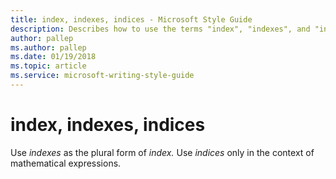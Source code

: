 ```yaml
---
title: index, indexes, indices - Microsoft Style Guide
description: Describes how to use the terms "index", "indexes", and "indices" in Microsoft content.
author: pallep
ms.author: pallep
ms.date: 01/19/2018
ms.topic: article
ms.service: microsoft-writing-style-guide
---
```


# index, indexes, indices

Use *indexes* as the plural form of *index.* Use *indices* only in the context of mathematical expressions.
